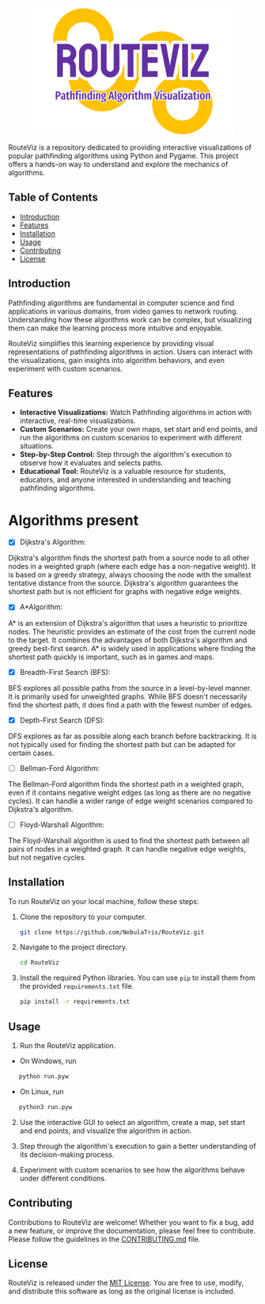 
<p align="center"><img src="routeviz.png" height = "256" ></img></p>
<p align="center">

RouteViz is a repository dedicated to providing interactive visualizations of popular pathfinding algorithms using Python and Pygame. This project offers a hands-on way to understand and explore the mechanics of algorithms.

## Table of Contents
- [Introduction](#introduction)
- [Features](#features)
- [Installation](#installation)
- [Usage](#usage)
- [Contributing](#contributing)
- [License](#license)

## Introduction

Pathfinding algorithms are fundamental in computer science and find applications in various domains, from video games to network routing. Understanding how these algorithms work can be complex, but visualizing them can make the learning process more intuitive and enjoyable.

RouteViz simplifies this learning experience by providing visual representations of pathfinding algorithms in action. Users can interact with the visualizations, gain insights into algorithm behaviors, and even experiment with custom scenarios.

## Features

- **Interactive Visualizations:** Watch Pathfinding algorithms in action with interactive, real-time visualizations.
- **Custom Scenarios:** Create your own maps, set start and end points, and run the algorithms on custom scenarios to experiment with different situations.
- **Step-by-Step Control:** Step through the algorithm's execution to observe how it evaluates and selects paths.
- **Educational Tool:** RouteViz is a valuable resource for students, educators, and anyone interested in understanding and teaching pathfinding algorithms.

# Algorithms present

- [x] Dijkstra's Algorithm:

Dijkstra's algorithm finds the shortest path from a source node to all other nodes in a weighted graph (where each edge has a non-negative weight).
It is based on a greedy strategy, always choosing the node with the smallest tentative distance from the source.
Dijkstra's algorithm guarantees the shortest path but is not efficient for graphs with negative edge weights.

- [x] A*Algorithm:

A* is an extension of Dijkstra's algorithm that uses a heuristic to prioritize nodes. The heuristic provides an estimate of the cost from the current node to the target.
It combines the advantages of both Dijkstra's algorithm and greedy best-first search.
A* is widely used in applications where finding the shortest path quickly is important, such as in games and maps.

- [x] Breadth-First Search (BFS):

BFS explores all possible paths from the source in a level-by-level manner. It is primarily used for unweighted graphs.
While BFS doesn't necessarily find the shortest path, it does find a path with the fewest number of edges.

- [x] Depth-First Search (DFS):

DFS explores as far as possible along each branch before backtracking. It is not typically used for finding the shortest path but can be adapted for certain cases.

- [ ] Bellman-Ford Algorithm:

The Bellman-Ford algorithm finds the shortest path in a weighted graph, even if it contains negative weight edges (as long as there are no negative cycles).
It can handle a wider range of edge weight scenarios compared to Dijkstra's algorithm.

- [ ] Floyd-Warshall Algorithm:

The Floyd-Warshall algorithm is used to find the shortest path between all pairs of nodes in a weighted graph. It can handle negative edge weights, but not negative cycles.

## Installation

To run RouteViz on your local machine, follow these steps:

1. Clone the repository to your computer.
   ```bash
   git clone https://github.com/NebulaTris/RouteViz.git
   ```
   
2. Navigate to the project directory.
   ```bash
   cd RouteViz
   ```

3. Install the required Python libraries. You can use `pip` to install them from the provided `requirements.txt` file.
   ```bash
   pip install -r requirements.txt
   ```

## Usage

1. Run the RouteViz application.

- On Windows, run 
```bash
   python run.pyw
```
- On Linux, run
```bash
   python3 run.pyw
```

2. Use the interactive GUI to select an algorithm, create a map, set start and end points, and visualize the algorithm in action.

3. Step through the algorithm's execution to gain a better understanding of its decision-making process.

4. Experiment with custom scenarios to see how the algorithms behave under different conditions.

## Contributing

Contributions to RouteViz are welcome! Whether you want to fix a bug, add a new feature, or improve the documentation, please feel free to contribute. Please follow the guidelines in the [CONTRIBUTING.md](CONTRIBUTING.md) file.

## License

RouteViz is released under the [MIT License](LICENSE). You are free to use, modify, and distribute this software as long as the original license is included.
